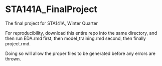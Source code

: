 # STA141A_FinalProject
The final project for STA141A, Winter Quarter

For reproducibility, download this entire repo into the same directory, and then run EDA.rmd first, then model_training.rmd second, then finally project.rmd.

Doing so will allow the proper files to be generated before any errors are thrown.
